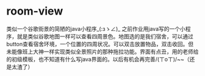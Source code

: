# room-view
类似一个谷歌街景的简陋的java小程序_(:зゝ∠)_
之前作业用java写的一个小程序，就是类似谷歌地图一样可以查看四周景色。地图选的是我们宿舍，可以通过button查看宿舍环境，一个位置的四周状况。可以双击放置物品，双击收回。但未能像班上大神一样实现类似全景照片的那种拖拉功能。界面有点丑，用的老师给的初级模板，也不知道有什么写java界面的。以后有机会再完善/(ㄒoㄒ)/~~（还是太渣了）
